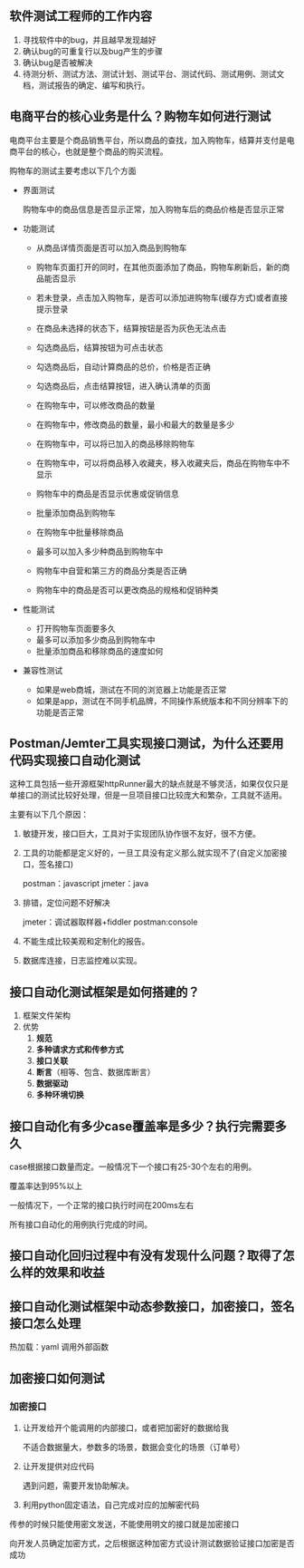 ## 软件测试工程师的工作内容

1. 寻找软件中的bug，并且越早发现越好
2. 确认bug的可重复行以及bug产生的步骤
3. 确认bug是否被解决
4. 待测分析、测试方法、测试计划、测试平台、测试代码、测试用例、测试文档，测试报告的确定、编写和执行。

## 电商平台的核心业务是什么？购物车如何进行测试

电商平台主要是个商品销售平台，所以商品的查找，加入购物车，结算并支付是电商平台的核心，也就是整个商品的购买流程。

购物车的测试主要考虑以下几个方面

- 界面测试

  购物车中的商品信息是否显示正常，加入购物车后的商品价格是否显示正常

- 功能测试

  - 从商品详情页面是否可以加入商品到购物车

  - 购物车页面打开的同时，在其他页面添加了商品，购物车刷新后，新的商品能否显示

  - 若未登录，点击加入购物车，是否可以添加进购物车(缓存方式)或者直接提示登录

  - 在商品未选择的状态下，结算按钮是否为灰色无法点击

  - 勾选商品后，结算按钮为可点击状态

  - 勾选商品后，自动计算商品的总价，价格是否正确

  - 勾选商品后，点击结算按钮，进入确认清单的页面

  - 在购物车中，可以修改商品的数量

  - 在购物车中，修改商品的数量，最小和最大的数量是多少

  - 在购物车中，可以将已加入的商品移除购物车

  - 在购物车中，可以将商品移入收藏夹，移入收藏夹后，商品在购物车中不显示
  - 购物车中的商品是否显示优惠或促销信息
  - 批量添加商品到购物车
  - 在购物车中批量移除商品
  - 最多可以加入多少种商品到购物车中
  - 购物车中自营和第三方的商品分类是否正确
  - 购物车中的商品是否可以更改商品的规格和促销种类

- 性能测试
  - 打开购物车页面要多久
  - 最多可以添加多少商品到购物车中
  - 批量添加商品和移除商品的速度如何
- 兼容性测试
  - 如果是web商城，测试在不同的浏览器上功能是否正常
  - 如果是app，测试在不同手机品牌，不同操作系统版本和不同分辨率下的功能是否正常

## Postman/Jemter工具实现接口测试，为什么还要用代码实现接口自动化测试

这种工具包括一些开源框架httpRunner最大的缺点就是不够灵活，如果仅仅只是单接口的测试比较好处理，但是一旦项目接口比较庞大和繁杂，工具就不适用。

主要有以下几个原因：

1. 敏捷开发，接口巨大，工具对于实现团队协作很不友好，很不方便。

2. 工具的功能都是定义好的，一旦工具没有定义那么就实现不了(自定义加密接口，签名接口)

   postman：javascript               jmeter：java

3. 排错，定位问题不好解决

   jmeter：调试器取样器+fiddler  postman:console

4. 不能生成比较美观和定制化的报告。
5. 数据库连接，日志监控难以实现。

## 接口自动化测试框架是如何搭建的？

1. 框架文件架构
2. 优势
   1. **规范**
   2. **多种请求方式和传参方式**
   3. **接口关联**
   4. **断言**（相等、包含、数据库断言）
   5. **数据驱动**
   6.  **多种环境切换**

## 接口自动化有多少case覆盖率是多少？执行完需要多久

case根据接口数量而定。一般情况下一个接口有25-30个左右的用例。

覆盖率达到95%以上

一般情况下，一个正常的接口执行时间在200ms左右 

所有接口自动化的用例执行完成的时间。

## 接口自动化回归过程中有没有发现什么问题？取得了怎么样的效果和收益

## 接口自动化测试框架中动态参数接口，加密接口，签名接口怎么处理

热加载：yaml 调用外部函数

## 加密接口如何测试

### 加密接口

1. 让开发给开个能调用的内部接口，或者把加密好的数据给我

   不适合数据量大，参数多的场景，数据会变化的场景（订单号）

2. 让开发提供对应代码

   遇到问题，需要开发协助解决。

3. 利用python固定语法，自己完成对应的加解密代码

传参的时候只能使用密文发送，不能使用明文的接口就是加密接口

向开发人员确定加密方式，之后根据这种加密方式设计测试数据验证接口加密是否成功 
